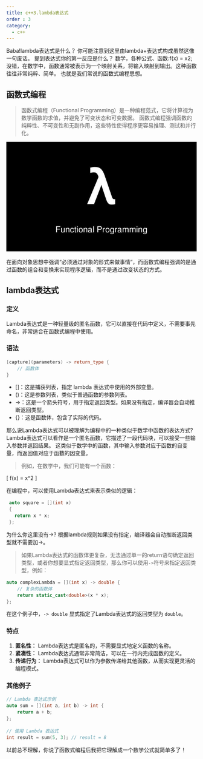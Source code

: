 ```yaml
---
title: c++3.lambda表达式
order : 3
category:
  - c++
---
```


<ChatMessage avatar="../../../assets/emoji/hx.png" :avatarWidth="40" >
Baba!lambda表达式是什么？
</ChatMessage>

<ChatMessage avatar="../../../assets/emoji/hx.png" :avatarWidth="40" alignLeft >
你可能注意到这里由lambda+表达式构成虽然这像一句废话。
提到表达式你的第一反应是什么？
</ChatMessage>

<ChatMessage avatar="../../../assets/emoji/hx.png" :avatarWidth="40" >
数学，各种公式、函数:f(x) = x2;
</ChatMessage>

<ChatMessage avatar="../../../assets/emoji/new2.png" :avatarWidth="40" alignLeft >
没错，在数学中，函数通常被表示为一个映射关系，将输入映射到输出。这种函数往往非常纯粹、简单。
也就是我们常说的函数式编程思想。
</ChatMessage>


## 函数式编程

>函数式编程（Functional Programming）是一种编程范式，它将计算视为数学函数的求值，并避免了可变状态和可变数据。
函数式编程强调函数的纯粹性、不可变性和无副作用，这些特性使得程序更容易推理、测试和并行化。

![](..%2Fassets%2Fv2-a1c0823ffa71cf6a5adba2ba913c0e1a_1440w.jpg)

<ChatMessage avatar="../../../assets/emoji/dsyj.png" :avatarWidth="40" alignLeft >
在面向对象思想中强调“必须通过对象的形式来做事情”，而函数式编程强调的是通过函数的组合和变换来实现程序逻辑，而不是通过改变状态的方式。
</ChatMessage>

## lambda表达式

### 定义
<ChatMessage avatar="../../../assets/emoji/new5.png" :avatarWidth="40" alignLeft >
Lambda表达式是一种轻量级的匿名函数，它可以直接在代码中定义，不需要事先命名，非常适合在函数式编程中使用。
</ChatMessage>

### 语法

```cpp
[capture](parameters) -> return_type {
    // 函数体
}
```

* []：这是捕获列表，指定 lambda 表达式中使用的外部变量。
* ()：这是参数列表，类似于普通函数的参数列表。
* ->：这是一个箭头符号，用于指定返回类型。如果没有指定，编译器会自动推断返回类型。
* {}：这是函数体，包含了实际的代码。

<ChatMessage avatar="../../../assets/emoji/hx.png" :avatarWidth="40"  >
那么说Lambda表达式可以被理解为编程中的一种类似于数学中函数的表达方式?
</ChatMessage>

<ChatMessage avatar="../../../assets/emoji/new1.png" :avatarWidth="40" alignLeft>
Lambda表达式可以看作是一个匿名函数，它描述了一段代码块，可以接受一些输入参数并返回结果。
这类似于数学中的函数，其中输入参数对应于函数的自变量，而返回值对应于函数的因变量。
</ChatMessage>

>例如，在数学中，我们可能有一个函数：

\[ f(x) = x^2 \]

在编程中，可以使用Lambda表达式来表示类似的逻辑：

```cpp
 auto square = [](int x) 
 {
   return x * x;
 };
```

<ChatMessage avatar="../../../assets/emoji/hx.png" :avatarWidth="40"  >
为什么你这里没有->?
</ChatMessage>

<ChatMessage avatar="../../../assets/emoji/dsyj.png" :avatarWidth="40" alignLeft >
根据lambda规则如果没有指定，编译器会自动推断返回类型就不需要加->。
</ChatMessage>

>如果Lambda表达式的函数体更复杂，无法通过单一的return语句确定返回类型，或者你想要显式指定返回类型，那么你可以使用`->`符号来指定返回类型，例如：

```cpp
auto complexLambda = [](int x) -> double {
    // 复杂的函数体
    return static_cast<double>(x * x);
};
```

在这个例子中，`-> double` 显式指定了Lambda表达式的返回类型为 `double`。


### 特点

1. **匿名性：** Lambda表达式是匿名的，不需要显式地定义函数的名称。
2. **紧凑性：** Lambda表达式通常非常简洁，可以在一行内完成函数的定义。
3. **传递行为：** Lambda表达式可以作为参数传递给其他函数，从而实现更灵活的编程模式。

### 其他例子

```cpp
// Lambda 表达式示例
auto sum = [](int a, int b) -> int {
    return a + b;
};

// 使用 Lambda 表达式
int result = sum(5, 3); // result = 8
```
<ChatMessage avatar="../../../assets/emoji/new3.png" :avatarWidth="40"  >
以前总不理解，你说了函数式编程后我把它理解成一个数学公式就简单多了！
</ChatMessage>

